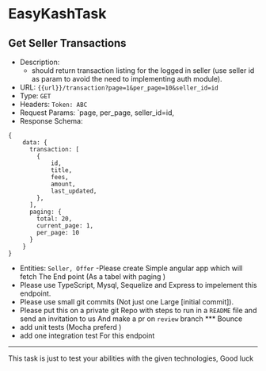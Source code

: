 # EasyKashTask

Get Seller Transactions
---------
- Description:
    - should return transaction listing for the logged in seller (use seller id as param to avoid the need to implementing auth module).
- URL: `{{url}}/transaction?page=1&per_page=10&seller_id=id`
- Type: `GET`
- Headers: `Token: ABC`
- Request Params: `page, per_page, seller_id=id, 
- Response Schema:
```
{
    data: {
      transaction: [
        {
            id,
            title,
            fees,
            amount,
            last_updated,
        },
      ],
      paging: {
        total: 20,
        current_page: 1,
        per_page: 10
      }
    }
}
```
- Entities: `Seller, Offer`
 -Please create  Simple angular app which will fetch The End point (As a tabel with paging )
- Please use TypeScript, Mysql, Sequelize and Express to impelement this endpoint.
- Please use small git commits (Not just one Large [initial commit]).
- Please put this on a private git Repo with steps to run in a `README` file and send an invitation to us And make a pr on `review` branch 
 *** Bounce
- add unit tests (Mocha preferd )
- add one integration test For this endpoint 

------------------------
This task is just to test your abilities with the given technologies,
Good luck
